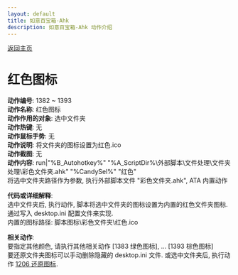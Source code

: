 ```yaml
---
layout: default
title: 如意百宝箱-Ahk
description: 如意百宝箱-Ahk 动作介绍
---
```

<link rel="stylesheet" href="../Actions/css/atom-one-light.min.css">
<script src="../Actions/js/highlight.min.js"></script>
<script>hljs.highlightAll();</script>

[返回主页](../index.md)

# [](#header-2) 红色图标

**动作编号**: 1382 ~ 1393  
**动作名称**: 红色图标  
**动作作用的对象**: 选中文件夹  
**动作热键**: 无  
**动作鼠标手势**: 无  
**动作说明**: 将文件夹的图标设置为红色.ico  
**动作截图**: 无  
**动作内容**: run|"%B_Autohotkey%" "%A_ScriptDir%\外部脚本\文件处理\文件夹处理\彩色文件夹.ahk" "%CandySel%" "红色"  
将选中文件夹路径作为参数, 执行外部脚本文件 "彩色文件夹.ahk", ATA 内置动作  

**代码或详细解释**:  
选中文件夹后, 执行动作, 脚本将选中文件夹的图标设置为内置的红色文件夹图标. 通过写入 desktop.ini 配置文件来实现.  
内置的图标路径: 脚本图标\彩色文件夹\红色.ico  

**相关动作**:  
要指定其他颜色, 请执行其他相关动作 \[1383 绿色图标\], ... \[1393 棕色图标\]  
要还原文件夹图标可以手动删除隐藏的 desktop.ini 文件. 或选中文件夹后, 执行动作 [1206 还原图标](1206.md).  